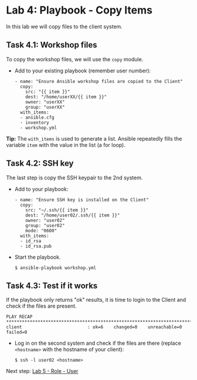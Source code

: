 # Lab 4: Playbook - Copy Items
In this lab we will copy files to the client system.

## Task 4.1: Workshop files 
To copy the workshop files, we will use the ``copy`` module.
  
* Add to your existing playbook (remember user number):

  ```
  - name: "Ensure Ansible workshop files are copied to the Client"
    copy:
      src: "{{ item }}"
      dest: "/home/userXX/{{ item }}"
      owner: "userXX"
      group: "userXX"
    with_items:
    - ansible.cfg
    - inventory
    - workshop.yml
  ```

**Tip:** The ``with_items`` is used to generate a list. Ansible repeatedly fills the variable ``item`` with the value in the list (a for loop).

## Task 4.2: SSH key 
The last step is copy the SSH keypair to the 2nd system. 

* Add to your playbook:

  ```
  - name: "Ensure SSH key is installed on the Client"
    copy:
      src: "~/.ssh/{{ item }}"
      dest: "/home/user02/.ssh/{{ item }}"
      owner: "user02"
      group: "user02"
      mode: "0600"
    with_items:
    - id_rsa
    - id_rsa.pub
  ```

* Start the playbook. 

  ``$ ansible-playbook workshop.yml``

## Task 4.3: Test if it works
If the playbook only returns "ok" results, it is time to login to the Client and check if the files are present.

```
PLAY RECAP ****************************************************************************************************************************
client                         : ok=6    changed=0    unreachable=0    failed=0
```

* Log in on the second system and check if the files are there (replace ``<hostname>`` with the hostname of your client):

  ``$ ssh -l user02 <hostname>``
  
  
   
Next step: [Lab 5 - Role - User](/labs/05_NL_role_user.md)
